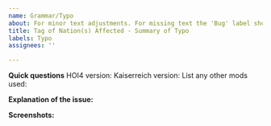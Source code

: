 ```yaml
---
name: Grammar/Typo
about: For minor text adjustments. For missing text the 'Bug' label should be used instead
title: Tag of Nation(s) Affected - Summary of Typo
labels: Typo
assignees: ''

---
```


**Quick questions**
HOI4 version:
Kaiserreich version:
List any other mods used:

**Explanation of the issue:**


**Screenshots:**
